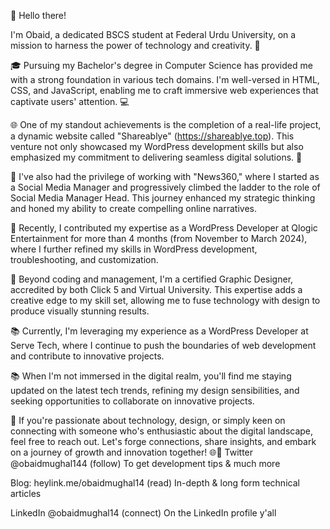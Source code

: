 👋 Hello there!

I'm Obaid, a dedicated BSCS student at Federal Urdu University, on a mission to harness the power of technology and creativity. 🚀

🎓 Pursuing my Bachelor's degree in Computer Science has provided me with a strong foundation in various tech domains. I'm well-versed in HTML, CSS, and JavaScript, enabling me to craft immersive web experiences that captivate users' attention. 💻

🌐 One of my standout achievements is the completion of a real-life project, a dynamic website called "Shareablye" (https://shareablye.top). This venture not only showcased my WordPress development skills but also emphasized my commitment to delivering seamless digital solutions. 🌟

🤝 I've also had the privilege of working with "News360," where I started as a Social Media Manager and progressively climbed the ladder to the role of Social Media Manager Head. This journey enhanced my strategic thinking and honed my ability to create compelling online narratives.

🌟 Recently, I contributed my expertise as a WordPress Developer at Qlogic Entertainment for more than 4 months (from November to March 2024), where I further refined my skills in WordPress development, troubleshooting, and customization.

🎨 Beyond coding and management, I'm a certified Graphic Designer, accredited by both Click 5 and Virtual University. This expertise adds a creative edge to my skill set, allowing me to fuse technology with design to produce visually stunning results.

📚 Currently, I'm leveraging my experience as a WordPress Developer at Serve Tech, where I continue to push the boundaries of web development and contribute to innovative projects.

📚 When I'm not immersed in the digital realm, you'll find me staying updated on the latest tech trends, refining my design sensibilities, and seeking opportunities to collaborate on innovative projects.

💌 If you're passionate about technology, design, or simply keen on connecting with someone who's enthusiastic about the digital landscape, feel free to reach out. Let's forge connections, share insights, and embark on a journey of growth and innovation together! 🌐🤝
Twitter @obaidmughal144  (follow) To get development tips & much more

Blog: heylink.me/obaidmughal14 (read) In-depth & long form technical articles

LinkedIn @obaidmughal14 (connect) On the LinkedIn profile y'all


<!--
**obaidmughal14/obaidmughal14** is a ✨ _special_ ✨ repository because its `README.md` (this file) appears on your GitHub profile.

Here are some ideas to get you started:

- 🔭 I’m currently working on ...
- 🌱 I’m currently learning ...
- 👯 I’m looking to collaborate on ...
- 🤔 I’m looking for help with ...
- 💬 Ask me about ...
- 📫 How to reach me: ...
- 😄 Pronouns: ...
- ⚡ Fun fact: ...
-->
